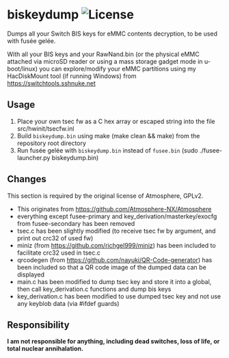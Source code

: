 # biskeydump ![License](https://img.shields.io/badge/License-GPLv2-blue.svg)
Dumps all your Switch BIS keys for eMMC contents decryption, to be used with fusée gelée.

With all your BIS keys and your RawNand.bin (or the physical eMMC attached via microSD reader or using a mass storage gadget mode in u-boot/linux) you can explore/modify your eMMC partitions using my HacDiskMount tool (if running Windows) from https://switchtools.sshnuke.net

## Usage

 1. Place your own tsec fw as a C hex array or escaped string into the file src/hwinit/tsecfw.inl
 2. Build `biskeydump.bin` using make (make clean && make) from the repository root directory
 3. Run fusée gelée with `biskeydump.bin` instead of `fusee.bin` (sudo ./fusee-launcher.py biskeydump.bin)

## Changes

This section is required by the original license of Atmosphere, GPLv2.

 * This originates from https://github.com/Atmosphere-NX/Atmosphere
 * everything except fusee-primary and key_derivation/masterkey/exocfg from fusee-secondary has been removed
 * tsec.c has been slightly modified (to receive tsec fw by argument, and print out crc32 of used fw)
 * miniz (from https://github.com/richgel999/miniz) has been included to facilitate crc32 used in tsec.c
 * qrcodegen (from https://github.com/nayuki/QR-Code-generator) has been included so that a QR code image of the dumped data can be displayed
 * main.c has been modified to dump tsec key and store it into a global, then call key_derivation.c functions and dump bis keys
 * key_derivation.c has been modified to use dumped tsec key and not use any keyblob data (via #ifdef guards)

## Responsibility

**I am not responsible for anything, including dead switches, loss of life, or total nuclear annihalation.**
